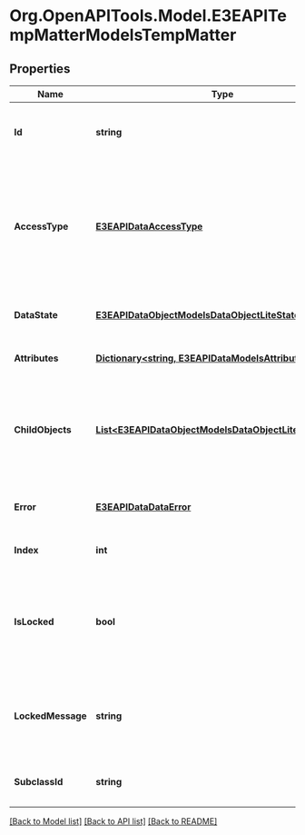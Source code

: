 
# Org.OpenAPITools.Model.E3EAPITempMatterModelsTempMatter

## Properties

Name | Type | Description | Notes
------------ | ------------- | ------------- | -------------
**Id** | **string** | Gets or sets unique id associated with the object. | [optional] 
**AccessType** | [**E3EAPIDataAccessType**](E3EAPIDataAccessType.md) | Gets or sets the access type of the row. When omitted, default value is Enabled (editable for data objects). | [optional] 
**DataState** | [**E3EAPIDataObjectModelsDataObjectLiteState**](E3EAPIDataObjectModelsDataObjectLiteState.md) | Gets or sets the data object state. | [optional] 
**Attributes** | [**Dictionary&lt;string, E3EAPIDataModelsAttribute&gt;**](E3EAPIDataModelsAttribute.md) | Gets or sets the attributes. | [optional] 
**ChildObjects** | [**List&lt;E3EAPIDataObjectModelsDataObjectLiteCollection&gt;**](E3EAPIDataObjectModelsDataObjectLiteCollection.md) | Gets or sets the child objects for this data object. This is a collection of collections. | [optional] 
**Error** | [**E3EAPIDataDataError**](E3EAPIDataDataError.md) | Gets or sets the error in the row level. | [optional] 
**Index** | **int** | Gets or sets the index of the row. | [optional] [default to -1]
**IsLocked** | **bool** | Gets or sets a value indicating whether the row is checked out by another process. | [optional] 
**LockedMessage** | **string** | Gets or sets the message indicating whether the row is locked. | [optional] 
**SubclassId** | **string** | Gets or sets the subclass id of this row. | [optional] 

[[Back to Model list]](../README.md#documentation-for-models)
[[Back to API list]](../README.md#documentation-for-api-endpoints)
[[Back to README]](../README.md)

